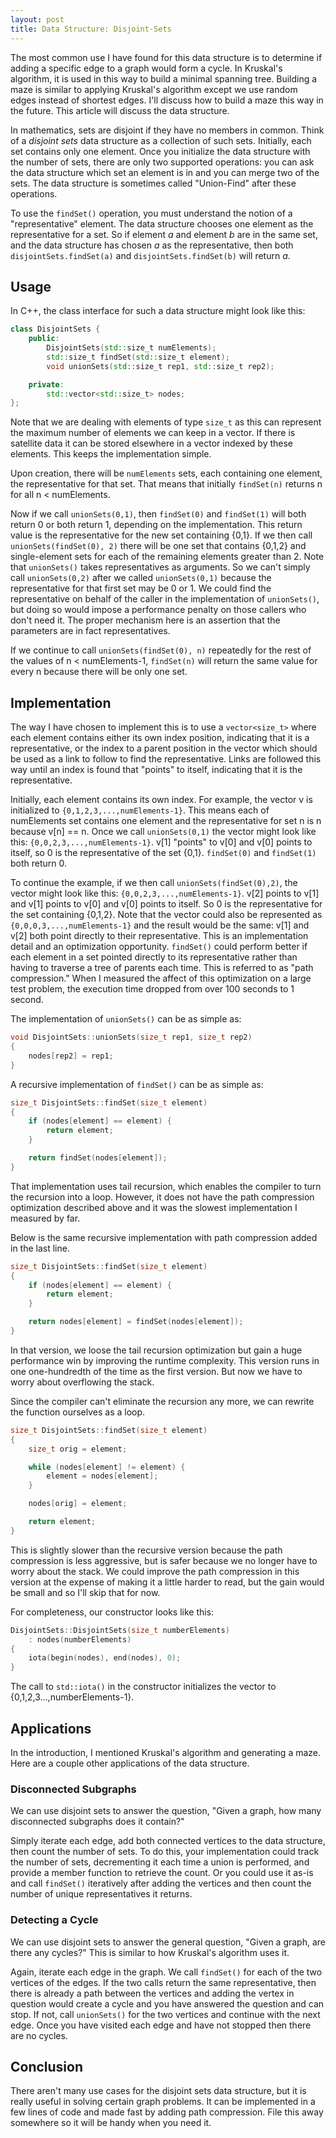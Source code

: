 ```yaml
---
layout: post
title: Data Structure: Disjoint-Sets
---
```


The most common use I have found for this data structure is to determine if adding a specific edge to a graph would form a cycle.
In Kruskal's algorithm, it is used in this way to build a minimal spanning tree.
Building a maze is similar to applying Kruskal's algorithm except we use random edges instead of shortest edges.
I'll discuss how to build a maze this way in the future.
This article will discuss the data structure.

In mathematics, sets are disjoint if they have no members in common.
Think of a *disjoint sets* data structure as a collection of such sets.
Initially, each set contains only one element.
Once you initialize the data structure with the number of sets, there are only two supported operations: you can ask the data structure which set an element is in and you can merge two of the sets.
The data structure is sometimes called "Union-Find" after these operations.

To use the `findSet()` operation, you must understand the notion of a "representative" element.
The data structure chooses one element as the representative for a set.
So if element *a* and element *b* are in the same set, and the data structure has chosen *a* as the representative, then both `disjointSets.findSet(a)` and `disjointSets.findSet(b)` will return *a*.

## Usage

In C++, the class interface for such a data structure might look like this:

```cpp
class DisjointSets {
    public:
        DisjointSets(std::size_t numElements);
        std::size_t findSet(std::size_t element);
        void unionSets(std::size_t rep1, std::size_t rep2);

    private:
        std::vector<std::size_t> nodes;
};
```

Note that we are dealing with elements of type `size_t` as this can represent the maximum number of elements we can keep in a vector.
If there is satellite data it can be stored elsewhere in a vector indexed by these elements.
This keeps the implementation simple.

Upon creation, there will be `numElements` sets, each containing one element, the representative for that set.
That means that initially `findSet(n)` returns n for all n < numElements.

Now if we call `unionSets(0,1)`, then `findSet(0)` and `findSet(1)` will both return 0 or both return 1, depending on the implementation.
This return value is the representative for the new set containing {0,1}.
If we then call `unionSets(findSet(0), 2)` there will be one set that contains {0,1,2} and single-element sets for each of the remaining elements greater than 2.
Note that `unionSets()` takes representatives as arguments.
So we can't simply call `unionSets(0,2)` after we called `unionSets(0,1)` because the representative for that first set may be 0 or 1.
We could find the representative on behalf of the caller in the implementation of `unionSets()`, but doing so would impose a performance penalty on those callers who don't need it.
The proper mechanism here is an assertion that the parameters are in fact representatives.

If we continue to call `unionSets(findSet(0), n)` repeatedly for the rest of the values of n < numElements-1, `findSet(n)` will return the same value for every n because there will be only one set.

## Implementation

The way I have chosen to implement this is to use a `vector<size_t>` where each element contains either its own index position, indicating that it is a representative, or the index to a parent position in the vector which should be used as a link to follow to find the representative.
Links are followed this way until an index is found that "points" to itself, indicating that it is the representative.

Initially, each element contains its own index.
For example, the vector v is initialized to `{0,1,2,3,...,numElements-1}`.
This means each of numElements set contains one element and the representative for set n is n because v[n] == n.
Once we call `unionSets(0,1)` the vector might look like this: `{0,0,2,3,...,numElements-1}`.
v[1] "points" to v[0] and v[0] points to itself, so 0 is the representative of the set {0,1}.
`findSet(0)` and `findSet(1)` both return 0.

To continue the example, if we then call `unionSets(findSet(0),2)`, the vector might look like this: `{0,0,2,3,...,numElements-1}`.
v[2] points to v[1] and v[1] points to v[0] and v[0] points to itself.
So 0 is the representative for the set containing {0,1,2}.
Note that the vector could also be represented as `{0,0,0,3,...,numElements-1}` and the result would be the same: v[1] and v[2] both point directly to their representative.
This is an implementation detail and an optimization opportunity.
`findSet()` could perform better if each element in a set pointed directly to its representative rather than having to traverse a tree of parents each time.
This is referred to as "path compression."
When I measured the affect of this optimization on a large test problem, the execution time dropped from over 100 seconds to 1 second.

The implementation of `unionSets()` can be as simple as:

```cpp
void DisjointSets::unionSets(size_t rep1, size_t rep2)
{
    nodes[rep2] = rep1;
}
```

A recursive implementation of `findSet()` can be as simple as:

```cpp
size_t DisjointSets::findSet(size_t element)
{
    if (nodes[element] == element) {
        return element;
    }

    return findSet(nodes[element]);
}
```

That implementation uses tail recursion, which enables the compiler to turn the recursion into a loop.
However, it does not have the path compression optimization described above and it was the slowest implementation I measured by far.

Below is the same recursive implementation with path compression added in the last line.

```cpp
size_t DisjointSets::findSet(size_t element)
{
    if (nodes[element] == element) {
        return element;
    }

    return nodes[element] = findSet(nodes[element]);
}
```

In that version, we loose the tail recursion optimization but gain a huge performance win by improving the runtime complexity.
This version runs in one one-hundredth of the time as the first version.
But now we have to worry about overflowing the stack.

Since the compiler can't eliminate the recursion any more, we can rewrite the function ourselves as a loop.

```cpp
size_t DisjointSets::findSet(size_t element)
{
    size_t orig = element;

    while (nodes[element] != element) {
        element = nodes[element];
    }

    nodes[orig] = element;

    return element;
}
```

This is slightly slower than the recursive version because the path compression is less aggressive, but is safer because we no longer have to worry about the stack.
We could improve the path compression in this version at the expense of making it a little harder to read, but the gain would be small and so I'll skip that for now.

For completeness, our constructor looks like this:

```cpp
DisjointSets::DisjointSets(size_t numberElements)
    : nodes(numberElements)
{
    iota(begin(nodes), end(nodes), 0);
}
```

The call to `std::iota()` in the constructor initializes the vector to {0,1,2,3...,numberElements-1}.

## Applications

In the introduction, I mentioned Kruskal's algorithm and generating a maze.
Here are a couple other applications of the data structure.

### Disconnected Subgraphs

We can use disjoint sets to answer the question, "Given a graph, how many disconnected subgraphs does it contain?"

Simply iterate each edge, add both connected vertices to the data structure, then count the number of sets.
To do this, your implementation could track the number of sets, decrementing it each time a union is performed, and provide a member function to retrieve the count.
Or you could use it as-is and call `findSet()` iteratively after adding the vertices and then count the number of unique representatives it returns.

### Detecting a Cycle

We can use disjoint sets to answer the general question, "Given a graph, are there any cycles?"
This is similar to how Kruskal's algorithm uses it.

Again, iterate each edge in the graph.
We call `findSet()` for each of the two vertices of the edges.
If the two calls return the same representative, then there is already a path between the vertices and adding the vertex in question would create a cycle and you have answered the question and can stop.
If not, call `unionSets()` for the two vertices and continue with the next edge.
Once you have visited each edge and have not stopped then there are no cycles.

## Conclusion

There aren't many use cases for the disjoint sets data structure, but it is really useful in solving certain graph problems.
It can be implemented in a few lines of code and made fast by adding path compression.
File this away somewhere so it will be handy when you need it.
